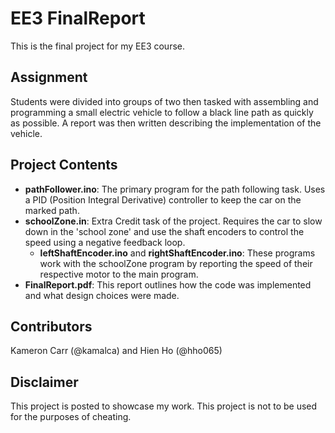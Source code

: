 # EE3 FinalReport
This is the final project for my EE3 course.

## Assignment
Students were divided into groups of two then tasked with assembling and programming a small electric vehicle to follow a black line path as quickly as possible. A report was then written describing the implementation of the vehicle.

## Project Contents
* **pathFollower.ino**:  The primary program for the path following task. Uses a PID (Position Integral Derivative) controller to keep the car on the marked path.
* **schoolZone.in**: Extra Credit task of the project. Requires the car to slow down in the 'school zone' and use the shaft encoders to control the speed using a negative feedback loop.
  * **leftShaftEncoder.ino** and **rightShaftEncoder.ino**: These programs work with the schoolZone program by reporting the speed of their respective motor to the main program.
* **FinalReport.pdf**: This report outlines how the code was implemented and what design choices were made.

## Contributors
Kameron Carr (@kamalca) and Hien Ho (@hho065)

## Disclaimer
This project is posted to showcase my work. This project is not to be used for the purposes of cheating.
